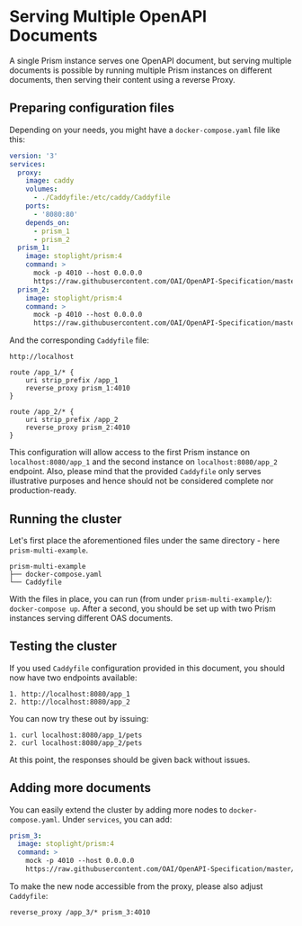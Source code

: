 # Serving Multiple OpenAPI Documents

A single Prism instance serves one OpenAPI document, but serving multiple documents is possible by running multiple Prism instances on different documents, then serving their content using a reverse Proxy.

## Preparing configuration files

Depending on your needs, you might have a `docker-compose.yaml` file like this:

```yaml
version: '3'
services:
  proxy:
    image: caddy
    volumes:
      - ./Caddyfile:/etc/caddy/Caddyfile
    ports:
      - '8080:80'
    depends_on:
      - prism_1
      - prism_2
  prism_1:
    image: stoplight/prism:4
    command: >
      mock -p 4010 --host 0.0.0.0
      https://raw.githubusercontent.com/OAI/OpenAPI-Specification/master/examples/v2.0/yaml/petstore.yaml
  prism_2:
    image: stoplight/prism:4
    command: >
      mock -p 4010 --host 0.0.0.0
      https://raw.githubusercontent.com/OAI/OpenAPI-Specification/master/examples/v3.0/petstore.yaml
```

And the corresponding `Caddyfile` file:

```
http://localhost

route /app_1/* {
	uri strip_prefix /app_1
	reverse_proxy prism_1:4010
}

route /app_2/* {
	uri strip_prefix /app_2
	reverse_proxy prism_2:4010
}
```

This configuration will allow access to the first Prism instance on `localhost:8080/app_1` and the second instance on `localhost:8080/app_2` endpoint.
Also, please mind that the provided `Caddyfile` only serves illustrative purposes and hence should not be considered complete nor production-ready.

## Running the cluster

Let's first place the aforementioned files under the same directory - here `prism-multi-example`.

```
prism-multi-example
├── docker-compose.yaml
└── Caddyfile
```

With the files in place, you can run (from under `prism-multi-example/`): `docker-compose up`.
After a second, you should be set up with two Prism instances serving different OAS documents.

## Testing the cluster

If you used `Caddyfile` configuration provided in this document, you should now have two endpoints available:

```
1. http://localhost:8080/app_1
2. http://localhost:8080/app_2
```

You can now try these out by issuing:

```
1. curl localhost:8080/app_1/pets
2. curl localhost:8080/app_2/pets
```

At this point, the responses should be given back without issues.

## Adding more documents

You can easily extend the cluster by adding more nodes to `docker-compose.yaml`.
Under `services`, you can add:

```yaml
prism_3:
  image: stoplight/prism:4
  command: >
    mock -p 4010 --host 0.0.0.0
    https://raw.githubusercontent.com/OAI/OpenAPI-Specification/master/examples/v3.0/petstore.yaml
```

To make the new node accessible from the proxy, please also adjust `Caddyfile`:

```
reverse_proxy /app_3/* prism_3:4010
```

